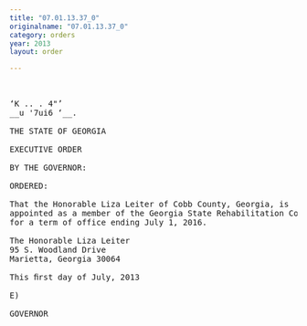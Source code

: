 ```yaml
---
title: "07.01.13.37_0"
originalname: "07.01.13.37_0"
category: orders
year: 2013
layout: order

---
```

<pre>
 

‘K .. . 4"’
__u '7ui6 ‘__.

THE STATE OF GEORGIA

EXECUTIVE ORDER

BY THE GOVERNOR:

ORDERED:

That the Honorable Liza Leiter of Cobb County, Georgia, is
appointed as a member of the Georgia State Rehabilitation Council,
for a term of office ending July 1, 2016.

The Honorable Liza Leiter
95 S. Woodland Drive
Marietta, Georgia 30064

This ﬁrst day of July, 2013

E)

GOVERNOR

</pre>
